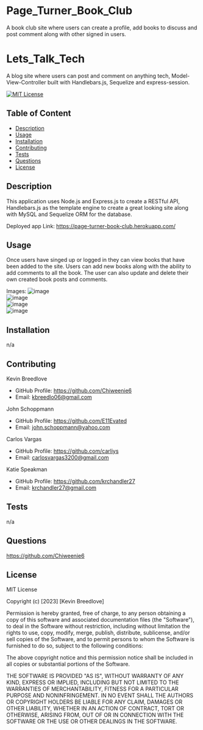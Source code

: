 # Page_Turner_Book_Club
A book club site where users can create a profile, add books to discuss and post comment along  with other signed in users.


# Lets_Talk_Tech
A blog site where users can post and comment on anything tech, Model-View-Controller built with Handlebars.js, Sequelize and express-session.


[![MIT License](https://img.shields.io/badge/License-MIT-blue)]((https://opensource.org/licenses/MIT))

## Table of Content
  - [Description](#Description)
  - [Usage](#Usage)
  - [Installation](#Installation)
  - [Contributing](#Contributing)
  - [Tests](#Tests)
  - [Questions](#Questions)
  - [License](#License)

## Description
This application uses Node.js and Express.js to create a RESTful API, Handlebars.js as the template engine to create a great looking site along with MySQL and Sequelize ORM for the database.
  
  
  Deployed app Link:   https://page-turner-book-club.herokuapp.com/
  


## Usage
  Once users have singed up or logged in they can view books that have been added to the site. Users can add new books along with the ability to add comments to all the book. The user can also update and delete their own created book posts and comments.
  
  Images:  ![image](https://user-images.githubusercontent.com/113393706/224372341-6eb256d4-8fbe-401e-ac99-4ccc4e669145.png)  
  ![image](https://user-images.githubusercontent.com/113393706/224372570-7faa0436-970b-4025-9856-c5127a1fe7c2.png)  
  ![image](https://user-images.githubusercontent.com/113393706/224372741-34b7bcc1-176b-483b-acc4-74f67090dae5.png)  
  ![image](https://user-images.githubusercontent.com/113393706/224372870-5a0ba713-ac11-4968-ab0d-ad7205a78a98.png)





## Installation
  n/a

## Contributing
Kevin Breedlove
* GitHub Profile: https://github.com/Chiweenie6
* Email: kbreedlo06@gmail.com

John Schoppmann
* GitHub Profile: https://github.com/E11Evated
* Email: john.schoppmann@yahoo.com

Carlos Vargas
* GitHub Profile: https://github.com/carliys
* Email: carlosvargas3200@gmail.com

Katie Speakman
* GitHub Profile: https://github.com/krchandler27
* Email: krchandler27@gmail.com

## Tests
  n/a

## Questions
  https://github.com/Chiweenie6  

## License
  MIT License

Copyright (c) [2023] [Kevin Breedlove]

Permission is hereby granted, free of charge, to any person obtaining a copy
of this software and associated documentation files (the "Software"), to deal
in the Software without restriction, including without limitation the rights
to use, copy, modify, merge, publish, distribute, sublicense, and/or sell
copies of the Software, and to permit persons to whom the Software is
furnished to do so, subject to the following conditions:

The above copyright notice and this permission notice shall be included in all
copies or substantial portions of the Software.

THE SOFTWARE IS PROVIDED "AS IS", WITHOUT WARRANTY OF ANY KIND, EXPRESS OR
IMPLIED, INCLUDING BUT NOT LIMITED TO THE WARRANTIES OF MERCHANTABILITY,
FITNESS FOR A PARTICULAR PURPOSE AND NONINFRINGEMENT. IN NO EVENT SHALL THE
AUTHORS OR COPYRIGHT HOLDERS BE LIABLE FOR ANY CLAIM, DAMAGES OR OTHER
LIABILITY, WHETHER IN AN ACTION OF CONTRACT, TORT OR OTHERWISE, ARISING FROM,
OUT OF OR IN CONNECTION WITH THE SOFTWARE OR THE USE OR OTHER DEALINGS IN THE
SOFTWARE.
